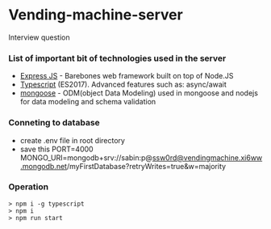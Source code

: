 # Vending-machine-server
Interview question

### List of important bit of technologies used in the server

* [Express JS](https://expressjs.com/en) - Barebones web framework built on top of Node.JS
* [Typescript](http://www.typescriptlang.org/) (ES2017). Advanced features such as: async/await
* [mongoose](https://mongoosejs.com/) - ODM(object Data Modeling) used in mongoose and nodejs for data modeling and schema validation

### Conneting to database

* create .env file in root directory
* save this
  PORT=4000
  MONGO_URI=mongodb+srv://sabin:p@ssw0rd@vendingmachine.xi6ww.mongodb.net/myFirstDatabase?retryWrites=true&w=majority
### Operation

````
> npm i -g typescript
> npm i
> npm run start
